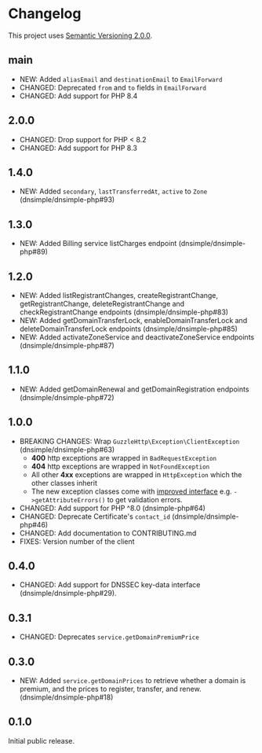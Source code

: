 # Changelog

This project uses [Semantic Versioning 2.0.0](http://semver.org/).

## main

- NEW: Added `aliasEmail` and `destinationEmail` to `EmailForward`
- CHANGED: Deprecated `from` and `to` fields in `EmailForward`
- CHANGED: Add support for PHP 8.4

## 2.0.0

- CHANGED: Drop support for PHP < 8.2
- CHANGED: Add support for PHP 8.3

## 1.4.0

- NEW: Added `secondary`, `lastTransferredAt`, `active` to `Zone` (dnsimple/dnsimple-php#93)

## 1.3.0

- NEW: Added Billing service listCharges endpoint (dnsimple/dnsimple-php#89)

## 1.2.0

- NEW: Added listRegistrantChanges, createRegistrantChange, getRegistrantChange, deleteRegistrantChange and checkRegistrantChange endpoints (dnsimple/dnsimple-php#83)
- NEW: Added getDomainTransferLock, enableDomainTransferLock and deleteDomainTransferLock endpoints (dnsimple/dnsimple-php#85)
- NEW: Added activateZoneService and deactivateZoneService endpoints (dnsimple/dnsimple-php#87)

## 1.1.0

- NEW: Added getDomainRenewal and getDomainRegistration endpoints (dnsimple/dnsimple-php#72)

## 1.0.0

- BREAKING CHANGES: Wrap `GuzzleHttp\Exception\ClientException` (dnsimple/dnsimple-php#63)
  - **400** http exceptions are wrapped in `BadRequestException`
  - **404** http exceptions are wrapped in `NotFoundException`
  - All other **4xx** exceptions are wrapped in `HttpException` which the other classes inherit
  - The new exception classes come with [improved interface](src/Dnsimple/Exceptions/HttpException.php) e.g. `->getAttributeErrors()` to get validation errors.
- CHANGED: Add support for PHP ^8.0 (dnsimple-php#64)
- CHANGED: Deprecate Certificate's `contact_id` (dnsimple/dnsimple-php#46)
- CHANGED: Add documentation to CONTRIBUTING.md
- FIXES: Version number of the client

## 0.4.0

- CHANGED: Add support for DNSSEC key-data interface (dnsimple/dnsimple-php#29).

## 0.3.1

- CHANGED: Deprecates `service.getDomainPremiumPrice`

## 0.3.0

- NEW: Added `service.getDomainPrices` to retrieve whether a domain is premium, and the prices to register, transfer, and renew. (dnsimple/dnsimple-php#18)

## 0.1.0

Initial public release.
